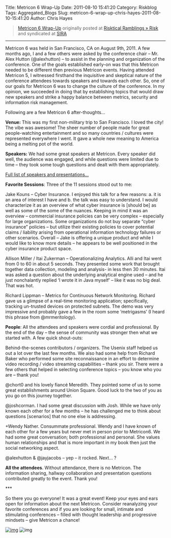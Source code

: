 Title: Metricon 6 Wrap-Up
Date: 2011-08-10 15:41:20
Category: Riskblog
Tags: Aggregated_Blogs
Slug: metricon-6-wrap-up-chris-hayes-2011-08-10-15:41:20
Author: Chris Hayes

>[Metricon 6 Wrap-Up](http://risktical.com/2011/08/10/metricon-6-wrap-up/) originally posted at [Risktical Ramblings » Risk](http://risktical.com) and syndicated at [SIRA](http://societyinforisk.org)
***
Metricon 6 was held in San Francisco, CA on August 9th, 2011. A few months ago, I and a few others were asked by the conference chair – Mr. Alex Hutton (@alexhutton) – to assist in the planning and organization of the conference. One of the goals established early-on was that this Metricon needed to be different then previous Metricon events. Having attended Metricon 5, I witnessed firsthand the inquisitive and skeptical nature of the conference attendees towards speakers and towards each other. So, one of our goals for Metricon 6 was to change the culture of the conference. In my opinion, we succeeded in doing that by establishing topics that would draw new speakers and strike a happy balance between metrics, security and information risk management.

Following are a few Metricon 6 after-thoughts…

**Venue:** This was my first non-military trip to San Francisco. I loved the city! The vibe was awesome! The sheer number of people made for great people-watching entertainment and so many countries / cultures were represented everywhere I went. It gave a whole new meaning to America being a melting pot of the world.

**Speakers:** We had some great speakers at Metricon. Every speaker did well, the audience was engaged, and while questions were limited due to time – they took some tough questions and dealt with them appropriately.

[Full list of speakers and presentations…](http://metricon6.files.wordpress.com/2011/08/metricon6_program_final.pdf)

**Favorite Sessions**: Three of the 11 sessions stood out to me:

Jake Kouns – Cyber Insurance. I enjoyed this talk for a few reasons: a. it is an area of interest I have and b. the talk was easy to understand. I would characterize it as an overview of what cyber insurance is [should be] as well as some of the some of the nuances. Keeping in mind it was an overview – commercial insurance policies can be very complex – especially for large organizations. Some organizations do not buy separate “cyber insurance” policies – but utilize their existing policies to cover potential claims / liability arising from operational information technology failures or other scenarios. Overall – Jake is offering a unique product and while I would like to know more details – he appears to be well positioned in the cyber insurance product space.

Allison Miller / Itai Zukerman – Operationalizing Analytics. Alli and Itai went from 0 to 60 in about 5 seconds. They presented some work that brought together data collection, modeling and analysis- in less then 30 minutes. Itai was asked a question about the underlying analytical engine used – and he just nonchalantly replied ‘I wrote it in Java myself’ – like it was no big deal. That was hot.

Richard Lippman – Metrics for Continuous Network Monitoring. Richard gave us a glimpse of a real-time monitoring application; specifically, tracking un-trusted devices on protected subnets. The demo was very impressive and probably gave a few in the room some ‘metrigasms’ (I heard this phrase from @mrmeritology).

**People**: All the attendees and speakers were cordial and professional. By the end of the day – the sense of community was stronger then what we started with. A few quick shout-outs:

Behind-the-scenes contributors / organizers. The Usenix staff helped us out a lot over the last few months. We also had some help from Richard Baker who performed some site reconnaissance in an effort to determine video recording / video streaming capabilities – thank you sir. There were a few others that helped in selecting conference topics – you know who you are – thank you!

@chort0 and his lovely fiancé Meredith. They pointed some of us to some great establishments around Union Square. Good luck to the two of you as you go on this journey together.

@joshcorman. I had some great discussion with Josh. While we have only known each other for a few months – he has challenged me to think about questions [scenarios] that no one else is addressing.

+Wendy Nather. Consummate professional. Wendy and I have known of each other for a few years but never met in person prior to Metricon6. We had some great conversation; both professional and personal. She values human relationships and that is more important in my book then just the social networking aspect.

@alexhutton & @jayjacobs – yep – it rocked. Next… ?

**All the attendees**. Without attendance, there is no Metricon. The information sharing, hallway collaboration and presentation questions contributed greatly to the event. Thank you!

\*\*\*

So there you go everyone! It was a great event! Keep your eyes and ears open for information about the next Metricon. Consider reanalyzing your favorite conferences and if you are looking for small, intimate and stimulating conferences – filled with thought leadership and progressive mindsets – give Metricon a chance!

[![img](/images/blank.png)](#) ![img](http://pixel.wp.com/b.gif?host=risktical.com&blog=4314091&post=387&subd=risktical&ref=&feed=1)


